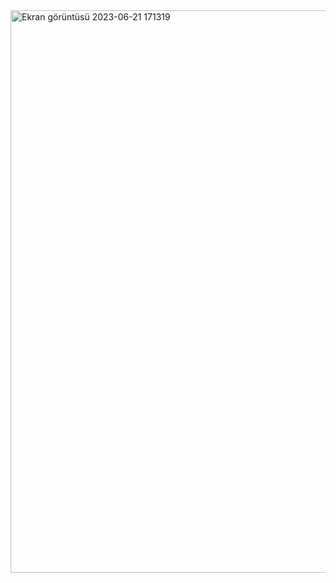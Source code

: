 <img width="900" alt="Ekran görüntüsü 2023-06-21 171319" src="https://github.com/Kaano1/LeetCode/assets/89842738/59e22c94-0e23-404a-9450-283bb728fef3">
